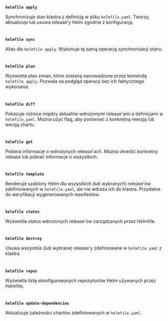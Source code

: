 **`helmfile apply`**

Synchronizuje stan klastra z definicją w pliku `helmfile.yaml`. Tworzy, aktualizuje lub usuwa release'y Helm zgodnie z konfiguracją.

#

**`helmfile sync`**

Alias dla `helmfile apply`. Wykonuje tę samą operację synchronizacji stanu.

#

**`helmfile plan`**

Wyświetla plan zmian, które zostaną wprowadzone przez komendę `helmfile apply`. Pozwala na podgląd operacji bez ich faktycznego wykonania.

#

**`helmfile diff`**

Pokazuje różnice między aktualnie wdrożonymi release'ami a definicjami w `helmfile.yaml`. Można użyć flag, aby porównać z konkretną rewizją lub wersją chartu.

#

**`helmfile get`**

Pobiera informacje o wdrożonych release'ach. Można określić konkretny release lub pobrać informacje o wszystkich.

#

**`helmfile template`**

Renderuje szablony Helm dla wszystkich (lub wybranych) release'ów zdefiniowanych w `helmfile.yaml`, ale nie wdraża ich do klastra. Przydatne do weryfikacji wygenerowanych manifestów.

#

**`helmfile status`**

Wyświetla status wdrożonych release'ów zarządzanych przez Helmfile.

#

**`helmfile destroy`**

Usuwa wszystkie (lub wybrane) release'y zdefiniowane w `helmfile.yaml` z klastra.

#

**`helmfile repos`**

Wyświetla listę skonfigurowanych repozytoriów Helm używanych przez Helmfile.

#

**`helmfile update-dependencies`**

Aktualizuje zależności chartów zdefiniowanych w `helmfile.yaml`.

#